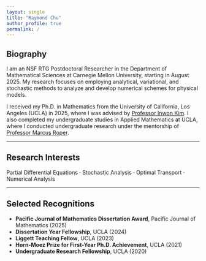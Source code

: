 ```yaml
---
layout: single
title: "Raymond Chu"
author_profile: true
permalink: /
---
```


## Biography

I am an NSF RTG Postdoctoral Researcher in the Department of Mathematical Sciences at Carnegie Mellon University, starting in August 2025. My research focuses on employing analytical, variational, and stochastic methods to analyze and develop numerical schemes for physical models.

I received my Ph.D. in Mathematics from the University of California, Los Angeles (UCLA) in 2025, where I was advised by [Professor Inwon Kim](https://www.math.ucla.edu/~ikim/). I also completed my undergraduate studies in Applied Mathematics at UCLA, where I conducted undergraduate research under the mentorship of [Professor Marcus Roper](https://www.marcusroper.org).

---

## Research Interests

Partial Differential Equations · Stochastic Analysis · Optimal Transport · Numerical Analysis

---

## Selected Recognitions

- **Pacific Journal of Mathematics Dissertation Award**, Pacific Journal of Mathematics (2025)  
- **Dissertation Year Fellowship**, UCLA (2024)  
- **Liggett Teaching Fellow**, UCLA (2023)  
- **Horn-Moez Prize for First-Year Ph.D. Achievement**, UCLA (2021)
- **Undergraduate Research Fellowship**,  UCLA (2020)

